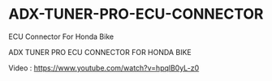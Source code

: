 # ADX-TUNER-PRO-ECU-CONNECTOR
ECU Connector For Honda Bike

ADX TUNER PRO ECU CONNECTOR FOR HONDA BIKE

Video : https://www.youtube.com/watch?v=hpqlB0yL-z0

